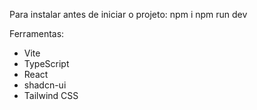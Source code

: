 Para instalar antes de iniciar o projeto:
npm i
npm run dev

Ferramentas:

- Vite
- TypeScript
- React
- shadcn-ui
- Tailwind CSS
